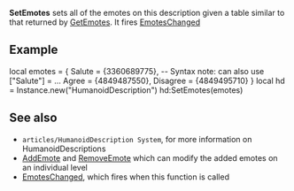 **SetEmotes** sets all of the emotes on this description given a table similar to that returned by [GetEmotes](https://developer.roblox.com/en-us/api-reference/function/HumanoidDescription/GetEmotes). It fires [EmotesChanged](https://developer.roblox.com/en-us/api-reference/event/HumanoidDescription/EmotesChanged)

Example
-------

local emotes = {
    Salute = {3360689775}, -- Syntax note: can also use \["Salute"\] = ...
    Agree = {4849487550},
    Disagree = {4849495710}
}
local hd = Instance.new("HumanoidDescription")
hd:SetEmotes(emotes)

See also
--------

*   `articles/HumanoidDescription System`, for more information on HumanoidDescriptions
*   [AddEmote](https://developer.roblox.com/en-us/api-reference/function/HumanoidDescription/AddEmote) and [RemoveEmote](https://developer.roblox.com/en-us/api-reference/function/HumanoidDescription/RemoveEmote) which can modify the added emotes on an individual level
*   [EmotesChanged](https://developer.roblox.com/en-us/api-reference/event/HumanoidDescription/EmotesChanged), which fires when this function is called